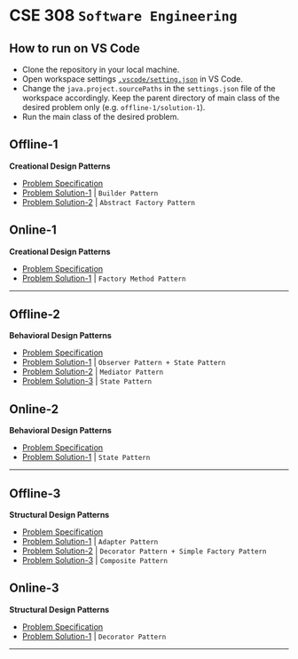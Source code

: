 # CSE 308 `Software Engineering`

## How to run on VS Code
- Clone the repository in your local machine.
- Open workspace settings [`.vscode/setting.json`](/.vscode/settings.json) in VS Code.
- Change the `java.project.sourcePaths` in the `settings.json` file of the workspace accordingly. Keep the parent directory of main class of the desired problem only (e.g. `offline-1/solution-1`).
- Run the main class of the desired problem.

## Offline-1
  **Creational Design Patterns**
  - [Problem Specification](/offline-1/problem-spec.pdf)
  - [Problem Solution-1](/offline-1/solution-1/) | `Builder Pattern`
  - [Problem Solution-2](/offline-1/solution-2/) | `Abstract Factory Pattern`

## Online-1
  **Creational Design Patterns**
  - [Problem Specification](/online-1/problem-spec.pdf)
  - [Problem Solution-1](/online-1/solution-1/) | `Factory Method Pattern`
<hr>

## Offline-2
   **Behavioral Design Patterns**
  - [Problem Specification](/offline-2/problem-spec.pdf)
  - [Problem Solution-1](/offline-2/solution-1/) | `Observer Pattern + State Pattern`
  - [Problem Solution-2](/offline-2/solution-2/) | `Mediator Pattern`
  - [Problem Solution-3](/offline-2/solution-3/) | `State Pattern`
## Online-2
  **Behavioral Design Patterns**
  - [Problem Specification](/online-2/problem-spec.pdf)
  - [Problem Solution-1](/online-2/solution-1/) | `State Pattern`
<hr>

## Offline-3
   **Structural Design Patterns**
  - [Problem Specification](/offline-3/problem-spec.pdf)
  - [Problem Solution-1](/offline-3/solution-1/) | `Adapter Pattern`
  - [Problem Solution-2](/offline-3/solution-2/) | `Decorator Pattern + Simple Factory Pattern`
  - [Problem Solution-3](/offline-3/solution-3/) | `Composite Pattern`

## Online-3
  **Structural Design Patterns**
  - [Problem Specification](/online-3/problem-spec.pdf)
  - [Problem Solution-1](/online-3/solution-1/) | `Decorator Pattern`
  <hr>
